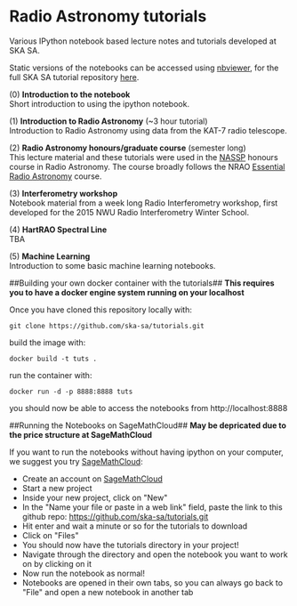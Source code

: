 Radio Astronomy tutorials
==========================

Various IPython notebook based lecture notes and tutorials developed at SKA SA.

Static versions of the notebooks can be accessed using [nbviewer](http://nbviewer.ipython.org), for the full SKA SA tutorial repository [here](http://nbviewer.ipython.org/github/ska-sa/tutorials/tree/master).

(0) **Introduction to the notebook** 
<br/>
Short introduction to using the ipython notebook.

(1) **Introduction to Radio Astronomy** (~3 hour tutorial) 
<br/>
Introduction to Radio Astronomy using data from the KAT-7 radio telescope.

(2) **Radio Astronomy honours/graduate course** (semester long) 
<br/>
This lecture material and these tutorials were used in the [NASSP](http://www.star.ac.za) honours course in Radio Astronomy. The course broadly follows the NRAO [Essential Radio Astronomy](http://www.cv.nrao.edu/course/astr534/ERA.shtml) course.

(3) **Interferometry workshop**
<br/>
Notebook material from a week long Radio Interferometry workshop, first developed for the 2015 NWU Radio Interferometry Winter School.

(4) **HartRAO Spectral Line**
<br>
TBA

(5) **Machine Learning**
<br>
Introduction to some basic machine learning notebooks.


##Building your own docker container with the tutorials##
**This requires you to have a docker engine system running on your localhost**

Once you have cloned this repository locally with:

```
git clone https://github.com/ska-sa/tutorials.git
```

build the image with:

```
docker build -t tuts .
```

run the container with:
```
docker run -d -p 8888:8888 tuts
```

you should now be able to access the notebooks from http://localhost:8888

##Running the Notebooks on SageMathCloud##
**May be depricated due to the price structure at SageMathCloud**

If you want to run the notebooks without having ipython on your computer, we suggest you try [SageMathCloud](https://cloud.sagemath.com/):

* Create an account on [SageMathCloud](https://cloud.sagemath.com/)
* Start a new project
* Inside your new project, click on "New"
* In the "Name your file or paste in a web link" field, paste the link to this github repo:  https://github.com/ska-sa/tutorials.git 
* Hit enter and wait a minute or so for the tutorials to download
* Click on "Files"
* You should now have the tutorials directory in your project!
* Navigate through the directory and open the notebook you want to work on by clicking on it
* Now run the notebook as normal!
* Notebooks are opened in their own tabs, so you can always go back to "File" and open a new notebook in another tab


